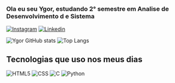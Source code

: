 ### Ola eu seu Ygor, estudando 2° semestre em Analise de Desenvolvimento d e Sistema

[![Instagram](https://img.shields.io/badge/Instagram-E4405F?style=for-the-badge&logo=instagram&logoColor=white)](https://www.instagram.com/galvao_ygor_/)
[![Linkedin](https://img.shields.io/badge/LinkedIn-0077B5?style=for-the-badge&logo=linkedin&logoColor=white)](https://www.linkedin.com/in/ygor-galvao-784055326/)

![Ygor GitHub stats](https://github-readme-stats.vercel.app/api?username=YgorGalvao&show_icons=true&theme=dark)
![Top Langs](https://github-readme-stats.vercel.app/api/top-langs/?username=YgorGalvao&hide_progress=true)

## Tecnologias que uso nos meus dias

![HTML5](https://img.shields.io/badge/HTML5-E34F26?style=for-the-badge&logo=html5&logoColor=white)
![CSS](https://img.shields.io/badge/CSS3-1572B6?style=for-the-badge&logo=css3&logoColor=white)
![C](https://img.shields.io/badge/C-00599C?style=for-the-badge&logo=c&logoColor=white)
![Python](https://img.shields.io/badge/Python-14354C?style=for-the-badge&logo=python&logoColor=white)

